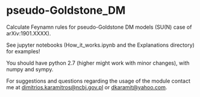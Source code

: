 # pseudo-Goldstone_DM
Calculate Feynamn rules for pseudo-Goldstone DM models (SU(N) case of arXiv:1901.XXXX).

See jupyter notebooks (How_it_works.ipynb and the Explanations directory) for examples!


You should have python 2.7 (higher might work  with minor changes), with numpy and sympy.



For suggestions and questions regarding the usage of the module contact me at
dimitrios.karamitros@ncbj.gov.pl or dkaramit@yahoo.com.
